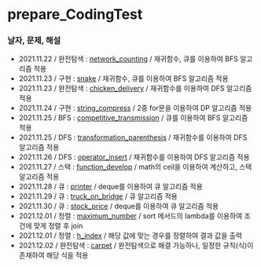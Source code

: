 # prepare_CodingTest

### 날자, 문제, 해설
* 2021.11.22 / 완전탐색 : [network_counting](https://programmers.co.kr/learn/courses/30/lessons/43162) / 재귀함수, 큐를 이용하여 BFS 알고리즘 적용
* 2021.11.23 / 구현 : [snake](https://www.acmicpc.net/problem/3190) / 재귀함수, 큐를 이용하여 BFS 알고리즘 적용
* 2021.11.23 / 완전탐색 : [chicken_delivery](https://www.acmicpc.net/problem/15686) / 재귀함수를 이용하여 DFS 알고리즘 적용
* 2021.11.24 / 구현 : [string_compress](https://programmers.co.kr/learn/courses/30/lessons/60057) / 2중 for문을 이용하여 DP 알고리즘 적용
* 2021.11.25 / BFS : [competitive_transmission](https://www.acmicpc.net/problem/18405) / 큐를 이용하여 BFS 알고리즘 적용
* 2021.11.25 / DFS : [transformation_parenthesis](https://programmers.co.kr/learn/courses/30/lessons/60058) / 재귀함수를 이용하여 DFS 알고리즘 적용
* 2021.11.26 / DFS : [operator_insert](https://www.acmicpc.net/problem/14888) / 재귀함수를 이용하여 DFS 알고리즘 적용
* 2021.11.27 / 스택 : [function_develop](https://programmers.co.kr/learn/courses/30/lessons/42586) / math의 ceil을 이용하여 계산하고, 스택 알고리즘 적용
* 2021.11.28 / 큐 : [printer](https://programmers.co.kr/learn/courses/30/lessons/42587) / deque를 이용하여 큐 알고리즘 적용
* 2021.11.29 / 큐 : [truck_on_bridge](https://programmers.co.kr/learn/courses/30/lessons/42583) / 큐 알고리즘 적용
* 2021.11.30 / 큐 : [stock_price](https://programmers.co.kr/learn/courses/30/lessons/42584) / deque를 이용하여 큐 알고리즘 적용
* 2021.12.01 / 정렬 : [maximum_number](https://programmers.co.kr/learn/courses/30/lessons/42746) / sort 메서드의 lambda를 이용하여 조건에 맞게 정렬 후 join
* 2021.12.01 / 정렬 : [h_index](https://programmers.co.kr/learn/courses/30/lessons/42747) / 해당 값에 맞는 경우를 정렬하여 결과 값을 출력
* 2021.12.02 / 완전탐색 : [carpet](https://programmers.co.kr/learn/courses/30/lessons/42842) / 완전탐색으로 해결 가능하나, 일정한 규칙(식)이 존재하여 해당 식을 적용
